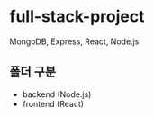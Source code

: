 # full-stack-project

MongoDB, Express, React, Node.js

## 폴더 구분

- backend (Node.js)
- frontend (React)
